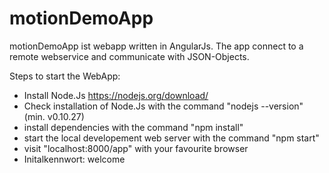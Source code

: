 # motionDemoApp 

motionDemoApp ist webapp written in AngularJs.
The app connect to a remote webservice and communicate with JSON-Objects.


Steps to start the WebApp:
- Install Node.Js https://nodejs.org/download/
- Check installation of Node.Js with the command "nodejs --version" (min. v0.10.27)
- install dependencies with the command "npm install"
- start the local developement web server with the command "npm start"
- visit "localhost:8000/app" with your favourite browser
- Initalkennwort: welcome
